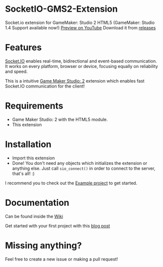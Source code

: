 # SocketIO-GMS2-Extension
Socket.io extension for GameMaker: Studio 2 HTML5 (GameMaker: Studio 1.4 Support available now!) [Preview on YouTube](https://youtu.be/HyOxkqNxDG0)
Download it from [releases](https://github.com/IgnasKavaliauskas/SocketIO-GMS2-Extension/releases)

# Features
[Socket.IO](https://github.com/socketio/socket.io) enables real-time, bidirectional and event-based communication. It works on every platform, browser or device, focusing equally on reliability and speed.

This is a intuitive [Game Maker Studio: 2](https://www.yoyogames.com/gamemaker) extension which enables fast Socket.IO communication for the client!

# Requirements
* Game Maker Studio: 2 with the HTML5 module.
* This extension

# Installation
* Import this extension
* Done! 
You don't need any objects which initializes the extension or anything else. Just call `sio_connect()` in order to connect to the server, that's all! :)

I recommend you to check out the [Example project](https://github.com/IgnasKavaliauskas/SocketIO-GMS2-Extension/tree/master/Example) to get started.

# Documentation
Can be found inside the [Wiki](https://github.com/IgnasKavaliauskas/SocketIO-GMS2-Extension/wiki)

Get started with your first project with this [blog post](https://medium.com/@ignoxx/create-a-io-game-using-game-maker-studio-2-and-node-js-part-1-f591781bcd17)

# Missing anything?
Feel free to create a new issue or making a pull request!
